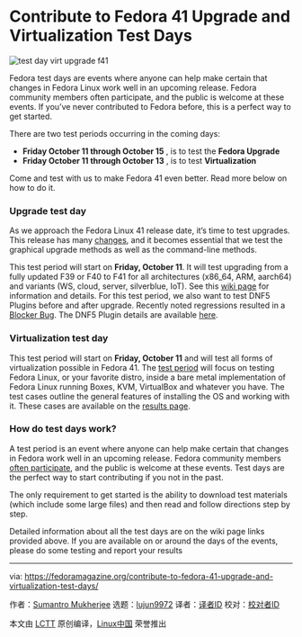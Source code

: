 [#]: subject: "Contribute to Fedora 41 Upgrade and Virtualization Test Days"
[#]: via: "https://fedoramagazine.org/contribute-to-fedora-41-upgrade-and-virtualization-test-days/"
[#]: author: "Sumantro Mukherjee https://fedoramagazine.org/author/sumantrom/"
[#]: collector: "lujun9972/lctt-scripts-1705972010"
[#]: translator: " "
[#]: reviewer: " "
[#]: publisher: " "
[#]: url: " "

Contribute to Fedora 41 Upgrade and Virtualization Test Days
======

![test day virt upgrade f41][1]

Fedora test days are events where anyone can help make certain that changes in Fedora Linux work well in an upcoming release. Fedora community members often participate, and the public is welcome at these events. If you’ve never contributed to Fedora before, this is a perfect way to get started.

There are two test periods occurring in the coming days:

  * **Friday October 11 through October 15** , is to test the **Fedora Upgrade**
  * **Friday October 11 through October 13** , is to test **Virtualization**



Come and test with us to make Fedora 41 even better. Read more below on how to do it.

### Upgrade test day

As we approach the Fedora Linux 41 release date, it’s time to test upgrades. This release has many [changes][2], and it becomes essential that we test the graphical upgrade methods as well as the command-line methods.

This test period will start on **Friday, October 11**. It will test upgrading from a fully updated F39 or F40 to F41 for all architectures (x86_64, ARM, aarch64) and variants (WS, cloud, server, silverblue, IoT). See this [wiki page][3] for information and details. For this test period, we also want to test DNF5 Plugins before and after upgrade. Recently noted regressions resulted in a [Blocker Bug][4]. The DNF5 Plugin details are available [here][5].

### Virtualization test day

This test period will start on **Friday, October 11** and will test all forms of virtualization possible in Fedora 41. The [test period][6] will focus on testing Fedora Linux, or your favorite distro, inside a bare metal implementation of Fedora Linux running Boxes, KVM, VirtualBox and whatever you have. The test cases outline the general features of installing the OS and working with it. These cases are available on the [results page][7].

### How do test days work?

A test period is an event where anyone can help make certain that changes in Fedora work well in an upcoming release. Fedora community members [often participate][8], and the public is welcome at these events. Test days are the perfect way to start contributing if you not in the past.

The only requirement to get started is the ability to download test materials (which include some large files) and then read and follow directions step by step.

Detailed information about all the test days are on the wiki page links provided above. If you are available on or around the days of the events, please do some testing and report your results

--------------------------------------------------------------------------------

via: https://fedoramagazine.org/contribute-to-fedora-41-upgrade-and-virtualization-test-days/

作者：[Sumantro Mukherjee][a]
选题：[lujun9972][b]
译者：[译者ID](https://github.com/译者ID)
校对：[校对者ID](https://github.com/校对者ID)

本文由 [LCTT](https://github.com/LCTT/TranslateProject) 原创编译，[Linux中国](https://linux.cn/) 荣誉推出

[a]: https://fedoramagazine.org/author/sumantrom/
[b]: https://github.com/lujun9972
[1]: https://fedoramagazine.org/wp-content/uploads/2022/08/test-days-kernel-5.19-816x345.jpg
[2]: https://fedoraproject.org/wiki/Releases/41/ChangeSet
[3]: http://fedoraproject.org/wiki/Test_Day:2024-10-11_F41_Upgrade_Test_Day
[4]: https://bugzilla.redhat.com/show_bug.cgi?id=2309697
[5]: https://dnf5.readthedocs.io/en/latest/dnf5_plugins/index.html
[6]: http://fedoraproject.org/wiki/Test_Day:2024-10-11_Virtualization
[7]: https://testdays.fedoraproject.org/events/201
[8]: https://fedoramagazine.org/?s=test+days
